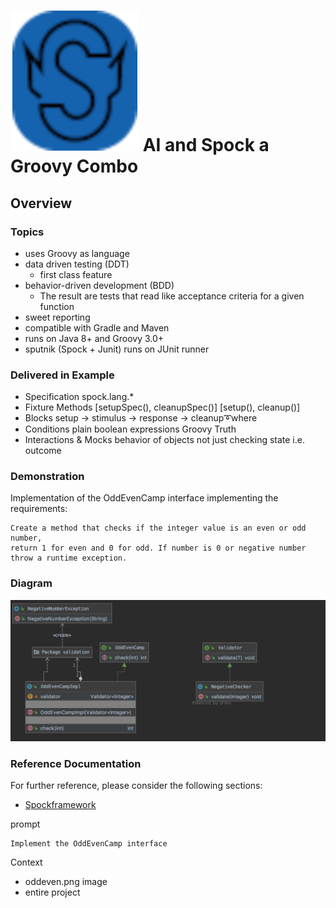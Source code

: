 
#  ![spockframework](spock-main-logo-1.png) AI and Spock a Groovy Combo

## Overview
### Topics 
- uses Groovy as language
- data driven testing (DDT)
  - first class feature
- behavior-driven development (BDD)
  - The result are tests that read like acceptance criteria for a given function
- sweet reporting
- compatible with Gradle and Maven
- runs on Java 8+ and Groovy 3.0+
- sputnik (Spock + Junit) runs on JUnit runner 
 
### Delivered in Example
- Specification spock.lang.*
- Fixture Methods [setupSpec(), cleanupSpec()] [setup(), cleanup()]
- Blocks setup -> stimulus -> response -> cleanup➰where
- Conditions plain boolean expressions Groovy Truth
- Interactions & Mocks behavior of objects not just checking state i.e. outcome

### Demonstration
Implementation of the OddEvenCamp interface implementing the requirements: 
```
Create a method that checks if the integer value is an even or odd number, 
return 1 for even and 0 for odd. If number is 0 or negative number throw a runtime exception.
```


### Diagram
![overview](oddeven.png)



### Reference Documentation

For further reference, please consider the following sections:

* [Spockframework](https://spockframework.org/)

prompt
```
Implement the OddEvenCamp interface
```
Context
 - oddeven.png image
 - entire project
